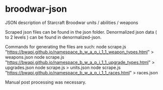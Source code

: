 # broodwar-json
JSON description of Starcraft Broodwar units / abilities / weapons

Scraped json files can be found in the json folder. Denormalized json data ( to 2 levels ) can be found in denormalized-json.

Commands for generating the files are such:
node scrape.js "https://bwapi.github.io/namespace_b_w_a_p_i_1_1_weapon_types.html" > weapons.json
node scrape.js "https://bwapi.github.io/namespace_b_w_a_p_i_1_1_upgrade_types.html" > upgrades.json
node scrape.js > units.json
node scrape.js "https://bwapi.github.io/namespace_b_w_a_p_i_1_1_races.html" > races.json

Manual post processing was necessary.